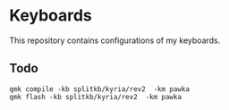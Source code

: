 # Keyboards

This repository contains configurations of my keyboards.

## Todo

```
qmk compile -kb splitkb/kyria/rev2  -km pawka
qmk flash -kb splitkb/kyria/rev2  -km pawka
```
